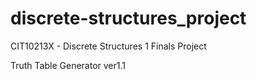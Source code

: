 # discrete-structures_project
CIT10213X - Discrete Structures 1 Finals Project

Truth Table Generator ver1.1
